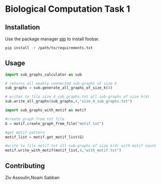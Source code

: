 # Biological Computation Task 1


## Installation

Use the package manager [pip](https://pip.pypa.io/en/stable/) to install foobar.

```bash
pip install -r /path/to/requirements.txt
```

## Usage

```python
import sub_graphs_calculator as sub

# returns all weakly connected sub-graphs of size k
sub_graphs = sub.generate_all_graphs_of_size_k(4)

# writes to file size_4_sub_graphs.txt all sub-graphs of size k(4)
sub.write_all_graphs(sub_graphs,4,"size_4_sub_graphs.txt")

import sub_graphs_with_motif as motif

#create graph from txt file
G = motif.create_graph_from_file("motif.txt")

#get motif pattern
motif_list = motif.get_motif_list(G)

#write to file motif.txt all sub-graphs of size k(4) with motif count
motif.write_with_motif(motif_list,4,"with_motif.txt")

```
## Contributing
Ziv Assoulin,Noam Sabban

